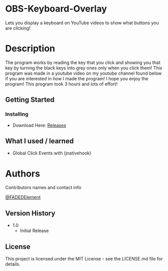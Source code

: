 # OBS-Keyboard-Overlay

Lets you display a keyboard on YouTube videos to show what buttons you are clicking!

# Description
The program works by reading the key that you click and showing you that key by turning the black keys into grey ones only when you click them! This program was made in a youtube video on my youtube channel found below if you are interested in how I made the program! I hope you enjoy the program! This program took 3 hours and lots of effort!

## Getting Started
### Installing
* Download Here: [Releases](https://github.com/ElementCodez/OBS-Keyboard-Overlay/releases)

## What I used / learned
* Global Click Events with (jnativehook)

# Authors

Contributors names and contact info

[@FADEDElement](https://www.youtube.com/c/FADEDElement)

## Version History

* 1.0
    * Initial Release

## License

This project is licensed under the MIT License - see the LICENSE.md file for details.
